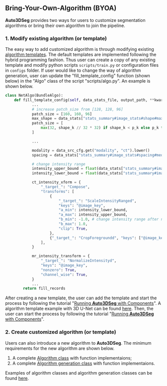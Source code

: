 ## Bring-Your-Own-Algorithm (BYOA)

**Auto3DSeg** provides two ways for users to customize segmentation algorithms or bring their own algorithm to join the pipeline.

### 1. Modify existing algorithm (or template)

The easy way to add customized algorithm is through modifying existing [algorithm templates](https://github.com/Project-MONAI/research-contributions/tree/main/auto3dseg/algorithm_templates). The default templates are implemented following the hybrid programming fashion. Thus user can create a copy of any existing template and modify python scripts ```scripts/train.py``` or configuration files in ```configs``` folder. If user would like to change the way of algorithm generation, user can update the "fill_template_config" function (shown below) in the "Algo" class of the script "scripts/algo.py". An example is shown below.

```python
class NetAlgo(BundleAlgo):
    def fill_template_config(self, data_stats_file, output_path, **kwargs):
			...
            # increase patch_size from [128, 128, 96]
            patch_size = [160, 160, 96]
            max_shape = data_stats["stats_summary#image_stats#shape#max"]
            patch_size = [
                max(32, shape_k // 32 * 32) if shape_k < p_k else p_k for p_k, shape_k in zip(patch_size, max_shape)
            ]

			...

            modality = data_src_cfg.get("modality", "ct").lower()
            spacing = data_stats["stats_summary#image_stats#spacing#median"]

            # change intensity range
            intensity_upper_bound = float(data_stats["stats_summary#image_foreground_stats#intensity#max"])
            intensity_lower_bound = float(data_stats["stats_summary#image_foreground_stats#intensity#min"])

            ct_intensity_xform = {
                "_target_": "Compose",
                "transforms": [
                    {
                        "_target_": "ScaleIntensityRanged",
                        "keys": "@image_key",
                        "a_min": intensity_lower_bound,
                        "a_max": intensity_upper_bound,
                        "b_min": -1.0, # change intensity range after normalizaiton
                        "b_max": 1.0,
                        "clip": True,
                    },
                    {"_target_": "CropForegroundd", "keys": ["@image_key", "@label_key"], "source_key": "@image_key"},
                ],
            }

            mr_intensity_transform = {
                "_target_": "NormalizeIntensityd",
                "keys": "@image_key",
                "nonzero": True,
                "channel_wise": True,
            }
			...
        return fill_records
```

After creating a new template, the user can add the template and start the process by following the tutorial "[Running **Auto3DSeg** with Components](../notebooks/pipeline.ipynb)". A algorithm template example with 3D U-Net can be found [here](../scripts/byoa/). Then, the user can start the process by following the tutorial "[Running **Auto3DSeg** with Components](../notebooks/pipeline.ipynb)".

### 2. Create customized algorithm (or template)

Users can also introduce a new algorithm to **Auto3DSeg**. The minimum requirements for the new algorithm are shown below.

1. A complete [Algorithm class](https://github.com/Project-MONAI/MONAI/blob/dev/monai/auto3dseg/algo_gen.py#L15-L49) with function implementaions;
2. A complete [Algorithm generation class](https://github.com/Project-MONAI/MONAI/blob/dev/monai/auto3dseg/algo_gen.py#L52-L112) with function implementaions.

Examples of algorithm classes and algorithm generation classes can be found [here](../scripts/add_new_algo.py).
